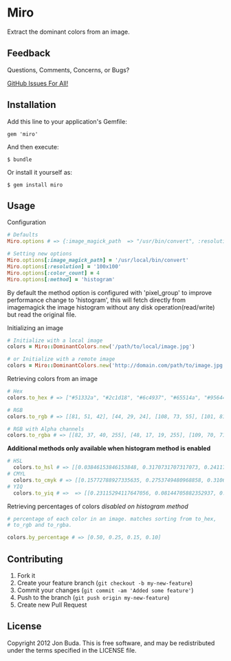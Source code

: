 # Miro

Extract the dominant colors from an image.

## Feedback

Questions, Comments, Concerns, or Bugs?

[GitHub Issues For All!](https://github.com/jonbuda/miro/issues)

## Installation

Add this line to your application's Gemfile:

    gem 'miro'

And then execute:

    $ bundle

Or install it yourself as:

    $ gem install miro

## Usage

Configuration

```ruby
# Defaults
Miro.options # => {:image_magick_path  => "/usr/bin/convert", :resolution => "150x150", :color_count => 8}

# Setting new options
Miro.options[:image_magick_path] = '/usr/local/bin/convert'
Miro.options[:resolution] = '100x100'
Miro.options[:color_count] = 4
Miro.options[:method] = 'histogram'
```
By default the method option is configured with 'pixel_group' to improve performance change to 'histogram', this will fetch directly from imagemagick the image histogram without any disk operation(read/write) but read the original file.

Initializing an image

```ruby
# Initialize with a local image
colors = Miro::DominantColors.new('/path/to/local/image.jpg')

# or Initialize with a remote image
colors = Miro::DominantColors.new('http://domain.com/path/to/image.jpg')
```

Retrieving colors from an image

```ruby
# Hex
colors.to_hex # => ["#51332a", "#2c1d18", "#6c4937", "#65514a", "#95644f", "#e0e7dc", "#a34d3a", "#9fa16b"]

# RGB
colors.to_rgb # => [[81, 51, 42], [44, 29, 24], [108, 73, 55], [101, 81, 74], [149, 100, 79], [224, 231, 220], [163, 77, 58], [159, 161, 107]]

# RGB with Alpha channels
colors.to_rgba # => [[82, 37, 40, 255], [48, 17, 19, 255], [109, 70, 71, 255], [221, 158, 48, 255], [168, 103, 48, 255], [226, 178, 79, 255], [191, 146, 65, 255], [199, 165, 150, 255]]
```
**Additional methods only available when histogram method is enabled**

```ruby
# HSL
  colors.to_hsl # => [[0.03846153846153848, 0.3170731707317073, 0.24117647058823527], [0.041666666666666664, 0.29411764705882354, 0.13333333333333333], [0.056603773584905634, 0.32515337423312884, 0.3196078431372549], [0.043209876543209826, 0.15428571428571422, 0.3431372549019608], [0.04999999999999999, 0.30701754385964913, 0.4470588235294118], [0.2727272727272729, 0.18644067796610145, 0.884313725490196], [0.030158730158730152, 0.47511312217194573, 0.4333333333333333], [0.17283950617283947, 0.22314049586776857, 0.5254901960784314]]
# CMYL
  colors.to_cmyk # => [[0.15772788927335635, 0.2753749480968858, 0.3106690657439446, 0.5246250519031143], [0.10680607458669744, 0.16562960399846216, 0.1852374471357171, 0.7206449058054594], [0.18404784313725486, 0.32130274509803924, 0.39189098039215686, 0.3924227450980392], [0.20410654363706265, 0.2825379161860822, 0.30998889657823897, 0.3998150249903884], [0.18299487889273353, 0.37515174163783166, 0.4575046828143022, 0.23269139561707036], [0.11147515570934258, 0.0840241753171857, 0.12716143021914644, 0.010093471741637827], [0.14225937716262976, 0.479514279123414, 0.5540240830449827, 0.21852493656286048], [0.23082082276047672, 0.22297768550557479, 0.43474239138792764, 0.1456497654748174]] 
# YIQ
  colors.to_yiq # =>  => [[0.23115294117647056, 0.08144705882352937, 0.013964705882352914], [0.129078431372549, 0.04135294117647058, 0.006372549019607841], [0.31926666666666664, 0.10446274509803921, 0.007145098039215689], [0.33796862745098033, 0.05555686274509804, 0.008090196078431366], [0.4402235294117646, 0.14096078431372547, 0.015125490196078437], [0.892756862745098, 0.0, 0.0], [0.3943058823529411, 0.2249215686274509, 0.0483254901960784], [0.6048862745098039, 0.06330196078431369, 0.0]]
```

Retrieving percentages of colors *disabled on histogram method*

```ruby
# percentage of each color in an image. matches sorting from to_hex,
# to_rgb and to_rgba.

colors.by_percentage # => [0.50, 0.25, 0.15, 0.10]
```

## Contributing

1. Fork it
2. Create your feature branch (`git checkout -b my-new-feature`)
3. Commit your changes (`git commit -am 'Added some feature'`)
4. Push to the branch (`git push origin my-new-feature`)
5. Create new Pull Request

## License

Copyright 2012 Jon Buda. This is free software, and may be redistributed under the terms specified in the LICENSE file.
